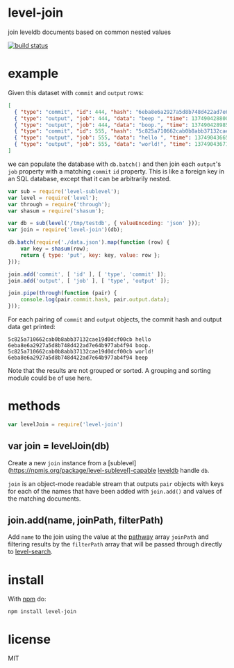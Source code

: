 # level-join

join leveldb documents based on common nested values

[![build status](https://secure.travis-ci.org/substack/level-join.png)](http://travis-ci.org/substack/level-join)

# example

Given this dataset with `commit` and `output` rows:

``` json
[
  { "type": "commit", "id": 444, "hash": "6eba8e6a2927a5d8b748d422ad7e64b977ab4f94", "time": 1374904364802 },
  { "type": "output", "job": 444, "data": "beep ", "time": 1374904288007 },
  { "type": "output", "job": 444, "data": "boop.", "time": 1374904289854 },
  { "type": "commit", "id": 555, "hash": "5c825a710662cab0b8abb37132cae19d0dcf00cb", "time": 1374904278950 },
  { "type": "output", "job": 555, "data": "hello ", "time": 1374904366509 },
  { "type": "output", "job": 555, "data": "world!", "time": 1374904367169 }
]
```

we can populate the database with `db.batch()` and then join each `output`'s `job`
property with a matching `commit` `id` property. This is like a foreign key in
an SQL database, except that it can be arbitrarily nested.

``` js
var sub = require('level-sublevel');
var level = require('level');
var through = require('through');
var shasum = require('shasum');

var db = sub(level('/tmp/testdb', { valueEncoding: 'json' }));
var join = require('level-join')(db);

db.batch(require('./data.json').map(function (row) {
    var key = shasum(row);
    return { type: 'put', key: key, value: row };
}));

join.add('commit', [ 'id' ], [ 'type', 'commit' ]);
join.add('output', [ 'job' ], [ 'type', 'output' ]);

join.pipe(through(function (pair) {
    console.log(pair.commit.hash, pair.output.data);
}));
```

For each pairing of `commit` and `output` objects, the commit hash and output
data get printed:

```
5c825a710662cab0b8abb37132cae19d0dcf00cb hello 
6eba8e6a2927a5d8b748d422ad7e64b977ab4f94 boop.
5c825a710662cab0b8abb37132cae19d0dcf00cb world!
6eba8e6a2927a5d8b748d422ad7e64b977ab4f94 beep 
```

Note that the results are not grouped or sorted. A grouping and sorting module
could be of use here.

# methods

``` js
var levelJoin = require('level-join')
```

## var join = levelJoin(db)

Create a new `join` instance from a
[sublevel](https://npmjs.org/package/level-sublevel]-capable
[leveldb](https://npmjs.org/package/level) handle `db`.

`join` is an object-mode readable stream that outputs `pair` objects with keys
for each of the names that have been added with `join.add()` and values of the
matching documents.

## join.add(name, joinPath, filterPath)

Add `name` to the join using the value at the
[pathway](https://npmjs.org/package/pathway) array `joinPath`
and filtering results by the `filterPath` array that will be passed through
directly to [level-search](https://npmjs.org/package/level-search).

# install

With [npm](https://npmjs.org) do:

```
npm install level-join
```

# license

MIT
